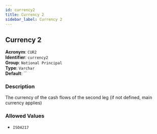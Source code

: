 ```yaml
---
id: currency2
title: Currency 2
sidebar_label: Currency 2
---
```


## Currency 2

**Acronym**: `CUR2`  
**Identifier**: `currency2`  
**Group**: `Notional Principal`  
**Type**: `Varchar`  
**Default**: ``  

### Description
The currency of the cash flows of the second leg (if not defined, main currency applies)


### Allowed Values
- `ISO4217`

